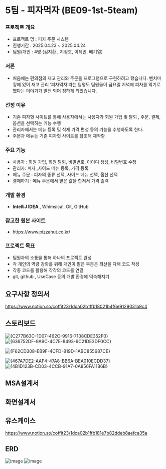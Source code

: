 # 5팀 - 피자먹자 (BE09-1st-5team)
### 프로젝트 개요
- 프로젝트 명 : 피자 주문 시스템
- 진행기간 : 2025.04.23 ~ 2025.04.24
- 팀원/개인 : 4명 (김지환 , 지정호, 이혜빈, 배기열)

### 서론
- 처음에는 편의점의 재고 관리와 주문을 프로그램으로 구현하려고 했습니다. 벤치마킹에 있어 재고 관리
’피자먹자’라는 팀명도 팀원들이 금요일 저녁에 피자를 먹기로 했다는 이야기가 발전 되어 정하게 되었습니다.

### **선정 이유**
- 기존 피자헛 사이트를 통해 사용자에서는 사용자가 회원 가입 및 탈퇴 , 주문, 결제, 옵션을 선택하는 기능 수행
- 관리자에서는 메뉴 등록 및 삭제 가격 편성 등의 기능을 수행하도록 한다.
- 주문과 메뉴는 기존 피자헛 사이트를 참조해 제작함

### **주요 기능**
- 사용자 : 회원 가입, 회원 탈퇴, 비밀번호, 아이디 생성, 비밀번호 수정
- 관리자: 피자 ,사이드 메뉴 등록, 가격 등록
- 메뉴 주문 : 피자의 종류 선택, 사이드 메뉴 선택, 옵션 선택
- 결제하기 : 메뉴 주문에서 받은 값을 합쳐서 가격 출력

### **개발 환경**
- **IntelliJ IDEA** , Whimsical, Git, GitHub
    

### **참고한 원본 사이트**
- https://www.pizzahut.co.kr/

### **프로젝트 목표**
- 팀원과의 소통을 통해 하나의 프로젝트 완성
- 각 개인의 역량 강화를 위해 개인이 맡은 부분은 최선을 다해 코드 작성
- 각종 코드를 활용해 각각의 코드를 연결
- git, github , UseCase 등의 개발 환경에 익숙해지기

## 요구사항 정의서
https://www.notion.so/coffit23/1dda02b1ffb18021b4f6e9129031a9c4

## 스토리보드
![{C277B63C-1D07-462C-9916-7108CDE352F0}](https://github.com/user-attachments/assets/89c00002-f6ae-4c49-8734-0ca03a066153)
![{636752DF-9A9C-4C7E-8493-9C21DE3DF0CC}](https://github.com/user-attachments/assets/b731f9f8-2c76-4810-a8ec-e086a7a590c8)

![{F62CD308-EB9F-4CFD-819D-1ABC855687CE}](https://github.com/user-attachments/assets/46076539-a1ce-4634-a97a-534e9eefda5f)

![{467A7DE2-AAF4-47A8-BB6A-BEA010ECDD37}](https://github.com/user-attachments/assets/e232a4c6-fc1b-4f97-8c23-5e6c6c8d8c1a)
![{4B1D123B-CD03-4CCB-91A7-0A856FA11B6B}](https://github.com/user-attachments/assets/b9b6eff0-9327-4c56-a9df-6b523b12a7a9)


## MSA설계서


## 화면설계서

## 유스케이스
https://www.notion.so/coffit23/1dca02b1ffb181e7b82ddeb8aefca35a

## ERD
![image](https://github.com/user-attachments/assets/582cfbb3-c1f7-4fe6-9d49-a3e1738ca0fe)
![image](https://github.com/user-attachments/assets/f45e18bc-ef45-4dc4-81df-e4a0d63236ac)
